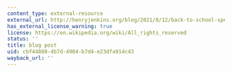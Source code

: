 ```yaml
---
content_type: external-resource
external_url: http://henryjenkins.org/blog/2021/8/12/back-to-school-special-fandom-participatory-culture-and-web-20-2021-version
has_external_license_warning: true
license: https://en.wikipedia.org/wiki/All_rights_reserved
status: ''
title: blog post
uid: cbf44880-4b7d-4904-b7d4-e23dfa914c43
wayback_url: ''
---
```

